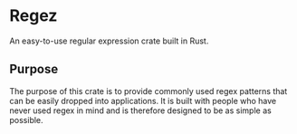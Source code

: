 # Regez

An easy-to-use regular expression crate built in Rust.

## Purpose

The purpose of this crate is to provide commonly used regex patterns that can be easily dropped into applications. It is built with people who have never used regex in mind and is therefore designed to be as simple as possible.
